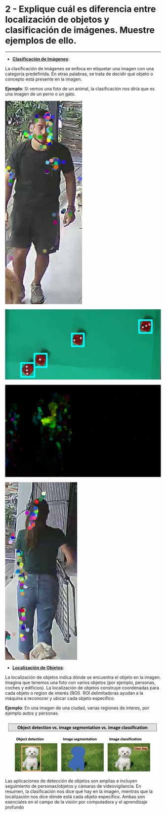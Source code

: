 
# 2 - Explique cuál es diferencia entre localización de objetos y clasificación de imágenes. Muestre ejemplos de ello.
---

* <p><b><u>Clasificación de Imágenes</b></u>:</p>
<p>La clasificación de imágenes se enfoca en etiquetar una imagen con una categoría predefinida.
En otras palabras, se trata de decidir qué objeto o concepto está presente en la imagen.</p>
<p><b>Ejemplo</b>: Si vemos una foto de un animal, la clasificación nos diría que es una imagen de un perro o un gato.</p>

![picuture](pictures/detection1.png)

![picuture](pictures/detection2.png)

![picuture](pictures/detection3.png)

![picuture](pictures/detection5.png)


* <p><b><u>Localización de Objetos</b></u>:</p>
La localización de objetos indica dónde se encuentra el objeto en la imagen.
Imagina que tenemos una foto con varios objetos (por ejemplo, personas, coches y edificios).
La localización de objetos construye coordenadas para cada objeto o region de interés (ROI).
ROI delimitadoras ayudan a la máquina a reconocer y ubicar cada objeto específico.
<p><b>Ejemplo</b>: En una imagen de una ciudad, varias regiones de interes, por ejemplo autos y personas. </p>

![picuture](pictures/class.png)

Las aplicaciones de detección de objetos son amplias e incluyen seguimiento de personas/objetos y cámaras de videovigilancia.
En resumen, la clasificación nos dice qué hay en la imagen, mientras que la localización nos dice dónde está cada objeto específico. Ambas son esenciales en el campo de la visión por computadora y el aprendizaje profundo
